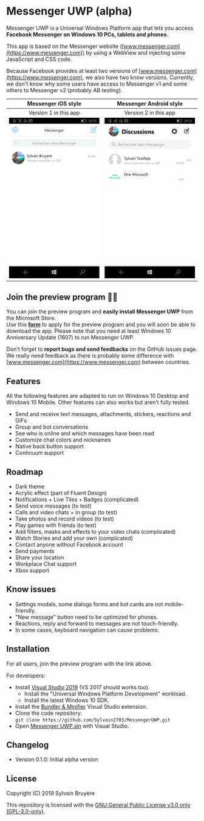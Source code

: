 # Messenger UWP (alpha)

Messenger UWP is a Universal Windows Platform app that lets you access **Facebook Messenger on Windows 10 PCs, tablets and phones**.

This app is based on the Messenger website ([www.messenger.com](https://www.messenger.com)) by using a WebView and injecting some JavaScript and CSS code.

Because Facebook provides at least two versions of [www.messenger.com](https://www.messenger.com), we also have two know versions. Currently, we don't know why some users have access to Messenger v1 and some others to Messenger v2 (probably AB testing).

|  Messenger iOS style  | Messenger Android style |
|:---------------------:|:-----------------------:|
| Version 1 in this app |  Version 2 in this app  |
| ![MessengerV1](/Docs/MessengerV1.gif) | ![MessengerV2](/Docs/MessengerV2.gif) |


## Join the preview program 🐱‍💻

You can join the preview program and **easily install Messenger UWP** from the Microsoft Store.  
Use this [**form**](https://forms.gle/pnGc9xBpZ8snPG6d9) to apply for the preview program and you will soon be able to download the app. Please note that you need at least Windows 10 Anniversary Update (1607) to run Messenger UWP.  

Don't forget to **report bugs and send feedbacks** on the GitHub issues page.  
We really need feedback as there is probably some difference with [www.messenger.com](https://www.messenger.com) between countries.


## Features

All the following features are adapted to run on Windows 10 Desktop and Windows 10 Mobile. Other features can also works but aren't fully tested.

- Send and receive text messages, attachments, stickers, reactions and GIFs
- Group and bot conversations
- See who is online and which messages have been read
- Customize chat colors and nicknames
- Native back button support
- Continuum support


## Roadmap

- Dark theme
- Acrylic effect (part of Fluent Design)
- Notifications + Live Tiles + Badges (complicated)
- Send voice messages (to test)
- Calls and video chats + in group (to test)
- Take photos and record videos (to test)
- Play games with friends (to test)
- Add filters, masks and effects to your video chats (complicated)
- Watch Stories and add your own (complicated)
- Contact anyone without Facebook account
- Send payments
- Share your location
- Workplace Chat support
- Xbox support


## Know issues

- Settings modals, some dialogs forms and bot cards are not mobile-friendly.
- "New message" button need to be optimized for phones.
- Reactions, reply and forward to messages are not touch-friendly.
- In some cases, keyboard navigation can cause problems.


## Installation

For all users, join the preview program with the link above.

For developers:
- Install [Visual Studio 2019](https://developer.microsoft.com/en-us/windows/downloads) (VS 2017 should works too).
  - Install the "Universal Windows Platform Development" workload.
  - Install the latest Windows 10 SDK.
- Install the [Bundler & Minifier](https://marketplace.visualstudio.com/items?itemName=MadsKristensen.BundlerMinifier) Visual Studio extension.
- Clone the code repository:  
`git clone https://github.com/Sylvain2703/MessengerUWP.git`
- Open [Messenger UWP.sln](/Messenger%20UWP.sln) with Visual Studio.


## Changelog

- Version 0.1.0: Initial alpha version


## License

Copyright (C) 2019 Sylvain Bruyère

This repository is licensed with the [GNU General Public License v3.0 only (GPL-3.0-only)](/COPYING).